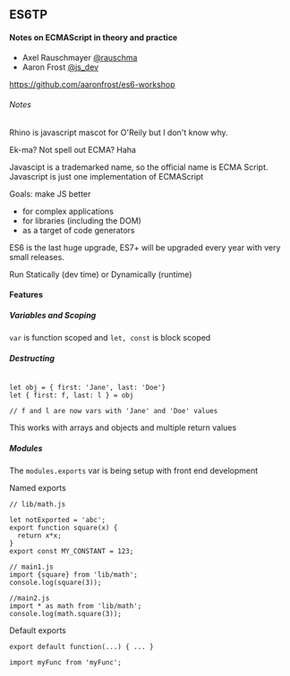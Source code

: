 ## ES6TP

#### Notes on ECMAScript in theory and practice

- Axel Rauschmayer [@rauschma](https://twitter.com/rauschma)
- Aaron Frost [@js_dev](https://twitter.com/js_dev)

https://github.com/aaronfrost/es6-workshop


###### Notes

Rhino is javascript mascot for O'Reily but I don't know why.

Ek-ma? Not spell out ECMA? Haha

Javascipt is a trademarked name, so the official name is ECMA Script.  Javascript is just one implementation of ECMAScript

Goals: make JS better

- for complex applications
- for libraries (including the DOM)
- as a target of code generators

ES6 is the last huge upgrade, ES7+ will be upgraded every year with very small releases.

Run Statically (dev time) or Dynamically (runtime)


#### Features

##### Variables and Scoping


`var` is function scoped and `let, const` is block scoped

##### Destructing

```es6

let obj = { first: 'Jane', last: 'Doe'}
let { first: f, last: l } = obj

// f and l are now vars with 'Jane' and 'Doe' values

```

This works with arrays and objects and multiple return values

##### Modules

The `modules.exports` var is being setup with front end development

Named exports

```es6
// lib/math.js

let notExported = 'abc';
export function square(x) {
  return x*x;
}
export const MY_CONSTANT = 123;

// main1.js
import {square} from 'lib/math';
console.log(square(3));

//main2.js
import * as math from 'lib/math';
console.log(math.square(3));
```

Default exports

```es6
export default function(...) { ... }

import myFunc from 'myFunc';
```
